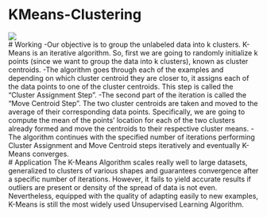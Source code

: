 # KMeans-Clustering
<img src="https://raw.githubusercontent.com/srijarkoroy/KMeans-Clustering-step-by-step/master/Media/km.png"> 
<br>
# Working
-Our objective is to group the unlabeled data into k clusters. K-Means is an iterative algorithm. So, first we are going to randomly initialize k points (since we want to group the data into k clusters), known as cluster centroids. 
-The algorithm goes through each of the examples and depending on which cluster centroid they are closer to, it assigns each of the data points to one of the cluster centroids. This step is called the “Cluster Assignment Step”.
-The second part of the iteration is called the “Move Centroid Step”. The two cluster centroids are taken and moved to the average of their corresponding data points. Specifically, we are going to compute the mean of the points’ location for each of the two clusters already formed and move the centroids to their respective cluster means.
-The algorithm continues with the specified number of iterations performing Cluster Assignment and Move Centroid steps iteratively and eventually K-Means converges.
<br>
# Application
The K-Means Algorithm scales really well to large datasets, generalized to clusters of various shapes and guarantees convergence after a specific number of iterations. However, it fails to yield accurate results if outliers are present or density of the spread of data is not even. Nevertheless, equipped with the quality of adapting easily to new examples, K-Means is still the most widely used Unsupervised Learning Algorithm.

